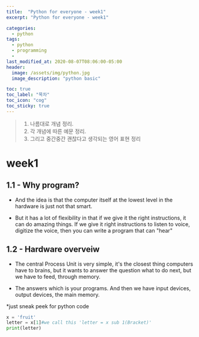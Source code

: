 ```yaml
---
title:  "Python for everyone - week1"
excerpt: "Python for everyone - week1"

categories:
  - python
tags:
  - python
  - programming
  - 
last_modified_at: 2020-08-07T08:06:00-05:00
header:
  image: /assets/img/python.jpg
  image_description: "python basic"

toc: true
toc_label: "목차"
toc_icon: "cog"
toc_sticky: true
---
```

> 1. 나름대로 개념 정리.  
> 2. 각 개념에 따른 예문 정리.  
> 3. 그리고 중간중간 괜찮다고 생각되는 영어 표현 정리

# week1 
## 1.1 - Why program? 
 - And the idea is that the computer itself at the lowest level in the hardware is just not that smart.

 - But it has a lot of flexibility in that if we give it the right instructions, it can do amazing things. If we give it right instructions to listen to voice, digitize the voice, then you can write a program that can "hear"

## 1.2 -  Hardware overveiw

- The central Process Unit is very simple, it's the closest thing computers have to brains, but it wants to answer the question what to do next, but we have to feed, through memory.

- The answers which is your programs. And then we have input devices, output devices, the main memory.

*just sneak peek for python code

```python
x = 'fruit'
letter = x[1]#we call this 'letter = x sub 1(Bracket)'
print(letter)
```

